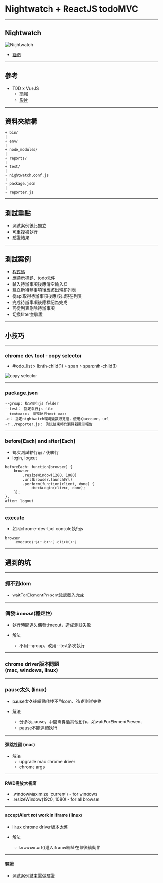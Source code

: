 # Nightwatch + ReactJS todoMVC

---

## Nightwatch

![Nightwatch](https://i.imgur.com/549jK0V.png)

- [官網](http://nightwatchjs.org/)

<!-- more -->

---

## 參考

- TDD x VueJS
	- [簡報](https://docs.google.com/presentation/d/1SvvKfWvAgQRpyOwN1yke38BTyIfJMjD-SthwiQs6Zzw/edit#slide=id.p)
	- [影片](https://www.youtube.com/watch?v=yeVgDph6wMQ)

---

## 資料夾結構

```
+ bin/
|
+ env/
|
+ node_modules/
|
+ reports/
|
+ test/
|
- nightwatch.conf.js
|
- package.json
|
- reporter.js
```

---

## 測試重點

- 測試案例彼此獨立
- 可重複被執行
- 驗證結果

---

## 測試案例

- [程式碼](https://github.com/bbandydd/nightwatch_example)
- 應顯示標題、todo元件
- 輸入待辦事項後應清空輸入框
- 建立新待辦事項後應該出現在列表
- 從api取得待辦事項後應該出現在列表
- 完成待辦事項後應標記為完成
- 可從列表刪除待辦事項
- 切換filter並驗證

---

## 小技巧

----

### chrome dev tool - copy selector

- #todo_list > li:nth-child(1) > span > span:nth-child(1)

![copy selector](https://i.imgur.com/wTRCiZB.png)

----

### package.json


```
--group: 指定執行js folder
--test： 指定執行js file
--testcase： 單獨執行test case
-e： 指定nightwatch環境變數設定擋，使用的account、url
-r ./reporter.js： 測試結束時於瀏覽器顯示報告
```

----

### before[Each] and after[Each]

- 每次測試執行前 / 後執行
- login, logout

```
beforeEach: function(browser) {
	browser
		.resizeWindow(1280, 1080)
		.url(browser.launchUrl)
		.perform(function(client, done) {
			checkLogin(client, done);
	});
},
after: logout
```

----

### execute

- 如同chrome-dev-tool console執行js

```
browser
	.execute('$(".btn").click()')
```

---

## 遇到的坑

----

### 抓不到dom

- waitForElementPresent確認載入完成

----

### 偶發timeout(穩定性)

- 執行時間過久偶發timeout，造成測試失敗

- 解法
	- 不用--group，改用--test多次執行

----

### chrome driver版本問題<br>(mac, windows, linux)

----

### pause太久 (linux)

- pause太久後續動作找不到dom，造成測試失敗

- 解法
	- 分多次pause，中間需穿插其他動作，如waitForElementPresent
	- pause不能連續執行

----

#### 彈跳視窗 (mac)

- 解法
	- upgrade mac chrome driver
	- chrome args

----

#### RWD需放大視窗

- .windowMaximize('current') - for windows
- .resizeWindow(1920, 1080) - for all browser

----

#### acceptAlert not work in iframe (linux)

- linux chrome driver版本太舊

- 解法
	- browser.url()進入iframe網址在做後續動作

----

#### 驗證

- 測試案例結束需做驗證
